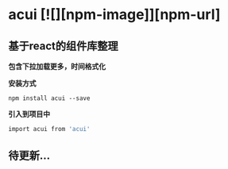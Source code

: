 # acui [![][npm-image]][npm-url]

## 基于react的组件库整理

**包含下拉加载更多，时间格式化**

**安装方式**
```
npm install acui --save
```
**引入到项目中**

```sh
import acui from 'acui' 
```

## 待更新...